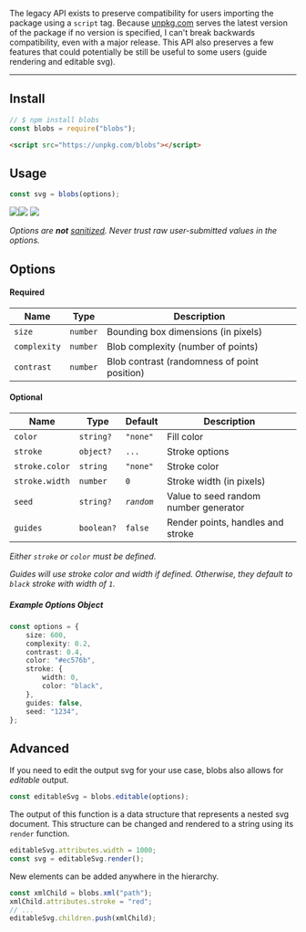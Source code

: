 The legacy API exists to preserve compatibility for users importing the package using a `script` tag. Because [unpkg.com](https://unpkg.com) serves the latest version of the package if no version is specified, I can't break backwards compatibility, even with a major release. This API also preserves a few features that could potentially be still be useful to some users (guide rendering and editable svg).

---

## Install

```ts
// $ npm install blobs
const blobs = require("blobs");
```

```html
<script src="https://unpkg.com/blobs"></script>
```

## Usage

```typescript
const svg = blobs(options);
```

![](https://svgsaur.us?t=&w=5&h=32&b=fdcc56)![](https://svgsaur.us/?t=WARNING&w=103&h=32&s=16&y=21&x=12&b=feefcd&f=arial&o=b) ![](https://svgsaur.us?t=&w=1&h=48&)

_Options are **not** [sanitized](https://en.wikipedia.org/wiki/HTML_sanitization). Never trust raw user-submitted values in the options._

## Options

#### Required

| Name         | Type     | Description                                  |
| ------------ | -------- | -------------------------------------------- |
| `size`       | `number` | Bounding box dimensions (in pixels)          |
| `complexity` | `number` | Blob complexity (number of points)           |
| `contrast`   | `number` | Blob contrast (randomness of point position) |

#### Optional

| Name           | Type       | Default    | Description                           |
| -------------- | ---------- | ---------- | ------------------------------------- |
| `color`        | `string?`  | `"none"`   | Fill color                            |
| `stroke`       | `object?`  | `...`      | Stroke options                        |
| `stroke.color` | `string`   | `"none"`   | Stroke color                          |
| `stroke.width` | `number`   | `0`        | Stroke width (in pixels)              |
| `seed`         | `string?`  | _`random`_ | Value to seed random number generator |
| `guides`       | `boolean?` | `false`    | Render points, handles and stroke     |

_Either `stroke` or `color` must be defined._

_Guides will use stroke color and width if defined. Otherwise, they default to `black` stroke with width of `1`._

##### Example Options Object

```typescript
const options = {
    size: 600,
    complexity: 0.2,
    contrast: 0.4,
    color: "#ec576b",
    stroke: {
        width: 0,
        color: "black",
    },
    guides: false,
    seed: "1234",
};
```

## Advanced

If you need to edit the output svg for your use case, blobs also allows for _editable_ output.

```typescript
const editableSvg = blobs.editable(options);
```

The output of this function is a data structure that represents a nested svg document. This structure can be changed and rendered to a string using its `render` function.

```typescript
editableSvg.attributes.width = 1000;
const svg = editableSvg.render();
```

New elements can be added anywhere in the hierarchy.

```typescript
const xmlChild = blobs.xml("path");
xmlChild.attributes.stroke = "red";
// ...
editableSvg.children.push(xmlChild);
```
